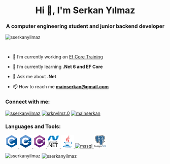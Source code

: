 <h1 align="center">Hi 👋, I'm Serkan Yılmaz</h1>
<h3 align="center">A computer engineering student and junior backend developer</h3>

<p align="left"> <img src="https://komarev.com/ghpvc/?username=sserkanyilmaz&label=Profile%20views&color=0e75b6&style=flat" alt="sserkanyilmaz" /> </p>

<p align="left"> <a href="https://twitter.com/" target="blank"><img src="https://img.shields.io/twitter/follow/?logo=twitter&style=for-the-badge" alt="" /></a> </p>

- 🔭 I’m currently working on [Ef Core Training]([none](https://github.com/sserkanyilmaz/EFCoreTraining))

- 🌱 I’m currently learning **.Net 6 and EF Core**

- 💬 Ask me about **.Net**

- 📫 How to reach me **mainserkan@gmail.com**

<h3 align="left">Connect with me:</h3>
<p align="left">
<a href="https://linkedin.com/in/sserkanyilmaz" target="blank"><img align="center" src="https://raw.githubusercontent.com/rahuldkjain/github-profile-readme-generator/master/src/images/icons/Social/linked-in-alt.svg" alt="sserkanyilmaz" height="30" width="40" /></a>
<a href="https://instagram.com/srknylmz.0" target="blank"><img align="center" src="https://raw.githubusercontent.com/rahuldkjain/github-profile-readme-generator/master/src/images/icons/Social/instagram.svg" alt="srknylmz.0" height="30" width="40" /></a>
<a href="https://www.hackerrank.com/mainserkan" target="blank"><img align="center" src="https://raw.githubusercontent.com/rahuldkjain/github-profile-readme-generator/master/src/images/icons/Social/hackerrank.svg" alt="mainserkan" height="30" width="40" /></a>
</p>

<h3 align="left">Languages and Tools:</h3>
<p align="left"> <a href="https://www.cprogramming.com/" target="_blank" rel="noreferrer"> <img src="https://raw.githubusercontent.com/devicons/devicon/master/icons/c/c-original.svg" alt="c" width="40" height="40"/> </a> <a href="https://www.w3schools.com/cpp/" target="_blank" rel="noreferrer"> <img src="https://raw.githubusercontent.com/devicons/devicon/master/icons/cplusplus/cplusplus-original.svg" alt="cplusplus" width="40" height="40"/> </a> <a href="https://www.w3schools.com/cs/" target="_blank" rel="noreferrer"> <img src="https://raw.githubusercontent.com/devicons/devicon/master/icons/csharp/csharp-original.svg" alt="csharp" width="40" height="40"/> </a> <a href="https://dotnet.microsoft.com/" target="_blank" rel="noreferrer"> <img src="https://raw.githubusercontent.com/devicons/devicon/master/icons/dot-net/dot-net-original-wordmark.svg" alt="dotnet" width="40" height="40"/> </a> <a href="https://www.java.com" target="_blank" rel="noreferrer"> <img src="https://raw.githubusercontent.com/devicons/devicon/master/icons/java/java-original.svg" alt="java" width="40" height="40"/> </a> <a href="https://www.microsoft.com/en-us/sql-server" target="_blank" rel="noreferrer"> <img src="https://www.svgrepo.com/show/303229/microsoft-sql-server-logo.svg" alt="mssql" width="40" height="40"/> </a> <a href="https://www.postgresql.org" target="_blank" rel="noreferrer"> <img src="https://raw.githubusercontent.com/devicons/devicon/master/icons/postgresql/postgresql-original-wordmark.svg" alt="postgresql" width="40" height="40"/> </a> </p>

<p><img align="left" src="https://github-readme-stats.vercel.app/api/top-langs?username=sserkanyilmaz&show_icons=true&locale=en&layout=compact" alt="sserkanyilmaz" /></p>

<p>&nbsp;<img align="center" src="https://github-readme-stats.vercel.app/api?username=sserkanyilmaz&show_icons=true&locale=en" alt="sserkanyilmaz" /></p
